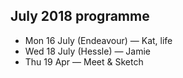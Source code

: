 ## July 2018 programme

* Mon 16 July (Endeavour) — Kat, life
* Wed 18 July (Hessle) — Jamie
* Thu 19 Apr — Meet & Sketch